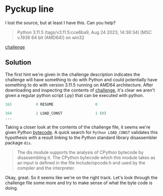 # Pyckup line

I lost the source, but at least I have this. Can you help?

> Python 3.11.5 (tags/v3.11.5:cce6ba9, Aug 24 2023, 14:38:34) [MSC v.1936 64 bit (AMD64)] on win32


[challenge](./challenge)

## Solution

The first hint we're given in the challenge description indicates the challenge will have something to do with Python and could potentially have something to do with version 3.11.5 running on AMD64 architecture. After downloading and inspecting the contents of [challenge](./challenge), it's clear we aren't given a regular python script (.py) that can be executed with python.


```python
163           0 RESUME                   0

164           2 LOAD_CONST               1 (0)
...
```


Taking a closer look at the contents of the challenge file, it seems we're given Python [bytecode](https://en.wikipedia.org/wiki/Bytecode). A quick search for `Python LOAD_CONST` validates this hypothesis with a result linking to the Python standard library disassembler package `dis`.

> The dis module supports the analysis of CPython bytecode by disassembling it. The CPython bytecode which this module takes as an input is defined in the file Include/opcode.h and used by the compiler and the interpreter.

Okay, great. So it seems like we're on the right track. Let's look through the challenge file some more and try to make sense of what the byte code is doing.

